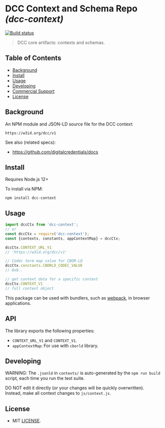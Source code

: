 # DCC Context and Schema Repo _(dcc-context)_

[![Build status](https://img.shields.io/github/workflow/status/digitalcredentials/dcc/Node.js%20CI)](https://github.com/digitalcredentials/dcc/actions?query=workflow%3A%22Node.js+CI%22)

> DCC core artifacts: contexts and schemas.

## Table of Contents

- [Background](#background)
- [Install](#install)
- [Usage](#usage)
- [Developing](#developing)
- [Commercial Support](#commercial-support)
- [License](#license)

## Background

An NPM module and JSON-LD source file for the DCC context:

`https://w3id.org/dcc/v1`

See also (related specs):

* https://github.com/digitalcredentials/docs

## Install

Requires Node.js 12+

To install via NPM:

```
npm install dcc-context
```

## Usage

```js
import dccCtx from 'dcc-context';
// or
const dccCtx = require('dcc-context');
const {contexts, constants, appContextMap} = dccCtx;

dccCtx.CONTEXT_URL_V1
// 'https://w3id.org/dcc/v1'

// Codec term map value for CBOR-LD
dccCtx.constants.CBORLD_CODEC_VALUE
// 0x0..

// get context data for a specific context
dccCtx.CONTEXT_V1
// full context object
```

This package can be used with bundlers, such as [webpack][], in browser
applications.

## API

The library exports the following properties:
- `CONTEXT_URL_V1` and `CONTEXT_V1`.
- `appContextMap`: For use with `cborld` library.

## Developing

WARNING: The `.jsonld` in `contexts/` is auto-generated by the `npm run build` script,
each time you run the test suite.

DO NOT edit it directly (or your changes will be quickly overwritten).
Instead, make all context changes to `js/context.js`.

## License

- MIT [LICENSE](./LICENSE).

[webpack]: https://webpack.js.org/
